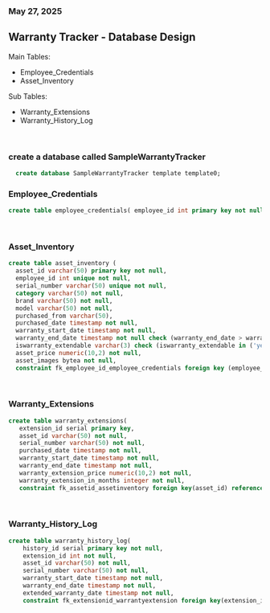 ### May 27, 2025

## Warranty Tracker - Database Design

Main Tables:
* Employee_Credentials
* Asset_Inventory

Sub Tables: 
* Warranty_Extensions
* Warranty_History_Log

<br>

### create a database called SampleWarrantyTracker
```sql
  create database SampleWarrantyTracker template template0;
```

### Employee_Credentials
 ```sql
create table employee_credentials( employee_id int primary key not null,password varchar(50) not null);
```
<br>

### Asset_Inventory
```sql
create table asset_inventory (
  asset_id varchar(50) primary key not null,
  employee_id int unique not null, 
  serial_number varchar(50) unique not null, 
  category varchar(50) not null, 
  brand varchar(50) not null,
  model varchar(50) not null, 
  purchased_from varchar(50), 
  purchased_date timestamp not null, 
  warranty_start_date timestamp not null,
  warranty_end_date timestamp not null check (warranty_end_date > warranty_start_date),
  iswarranty_extendable varchar(3) check (iswarranty_extendable in ('yes', 'no')), 
  asset_price numeric(10,2) not null, 
  asset_images bytea not null, 
  constraint fk_employee_id_employee_credentials foreign key (employee_id) references employee_credentials(employee_id));
```
<br>

### Warranty_Extensions
```sql
create table warranty_extensions(
   extension_id serial primary key,
   asset_id varchar(50) not null,
   serial_number varchar(50) not null,
   purchased_date timestamp not null,
   warranty_start_date timestamp not null,
   warranty_end_date timestamp not null,
   warranty_extension_price numeric(10,2) not null,
   warranty_extension_in_months integer not null,
   constraint fk_assetid_assetinventory foreign key(asset_id) references asset_inventory(asset_id));
```
<br>

### Warranty_History_Log
```sql
create table warranty_history_log(
    history_id serial primary key not null,
    extension_id int not null,
    asset_id varchar(50) not null,
    serial_number varchar(50) not null,
    warranty_start_date timestamp not null,
    warranty_end_date timestamp not null,
    extended_warranty_date timestamp not null,
    constraint fk_extensionid_warrantyextension foreign key(extension_id) references warranty_extensions(extension_id));
```